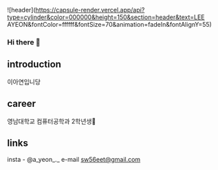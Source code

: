 ![header](https://capsule-render.vercel.app/api?type=cylinder&color=000000&height=150&section=header&text=LEE AYEON&fontColor=ffffff&fontSize=70&animation=fadeIn&fontAlignY=55)

### Hi there 👋

## introduction
이아연입니당

## career
영남대학교 컴퓨터공학과 2학년생🌱

## links
insta - @a_yeon_._
e-mail sw56eet@gmail.com


<!--
**dkduslee/dkduslee** is a ✨ _special_ ✨ repository because its `README.md` (this file) appears on your GitHub profile.

Here are some ideas to get you started:

- 🔭 I’m currently working on ...
- 🌱 I’m currently learning ...
- 👯 I’m looking to collaborate on ...
- 🤔 I’m looking for help with ...
- 💬 Ask me about ...
- 📫 How to reach me: ...
- 😄 Pronouns: ...
- ⚡ Fun fact: ...
-->
